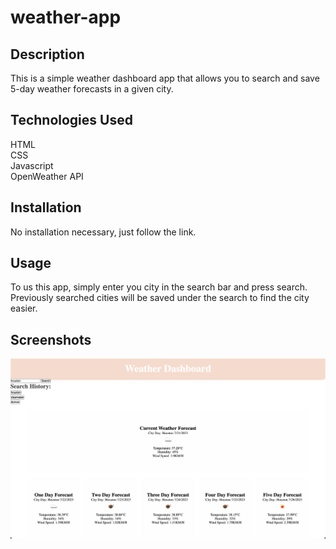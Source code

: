 # weather-app

## Description
This is a simple weather dashboard app that allows you to search and save 5-day weather forecasts in a given city.

## Technologies Used

HTML <br>
CSS <br>
Javascript <br>
OpenWeather API <br>

## Installation

No installation necessary, just follow the link.

## Usage

To us this app, simply enter you city in the search bar and press search. Previously searched cities will be saved under the search to find the city easier.

## Screenshots

![screenshot of app](assets/images/screenshot.png)